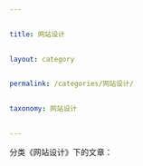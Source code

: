 ```yaml
---

 
title: 网站设计

 
layout: category

 
permalink: /categories/网站设计/

 
taxonomy: 网站设计

 
---
```


 


 
 
分类《网站设计》下的文章：
